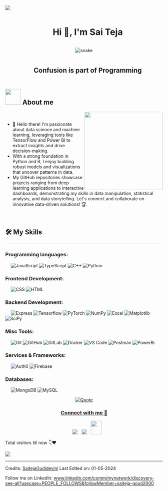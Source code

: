 
<!--horizontal divider(gradiant)-->
<img src="https://user-images.githubusercontent.com/73097560/115834477-dbab4500-a447-11eb-908a-139a6edaec5c.gif">

<!--h1 without bottom border-->
<div id="user-content-toc">
  <ul align="center">
    <summary><h1 style="display: inline-block">Hi 👋, I'm Sai Teja</h1></summary>
  </ul>
</div>


<!--- snake -->
<div align="center">
  <img  src="https://github.com/SaitejaGudidevini/profile/blob/main/grid-snake.svg"
       alt="snake" /></a>
</div>


<!--h2 without bottom border-->
<div id="user-content-toc">
  <ul align="center">
    <summary><h2 style="display: inline-block">Confusion is part of Programming</h2></summary>
  </ul>
</div>




## <picture><img src = "https://github.com/7oSkaaa/7oSkaaa/blob/main/Images/about_me.gif?raw=true" width = 50px></picture> About me

<picture> <img align="right" src="https://github.com/7oSkaaa/7oSkaaa/blob/main/Images/Right_Side.gif?raw=true" width = 250px></picture>

<br>


- 👋 Hello there! I'm passionate about data science and machine learning, leveraging tools like TensorFlow and Power BI to extract insights and drive decision-making.
- With a strong foundation in Python and R, I enjoy building robust models and visualizations that uncover patterns in data.
- My GitHub repositories showcase projects ranging from deep learning applications to interactive dashboards, demonstrating my skills in data manipulation, statistical analysis, and data storytelling. Let's connect and collaborate on innovative data-driven solutions! 🏆.
<br>




  ## 🛠️ My Skills
-------------------
### Programming languages:
&emsp;
![JavaScript](https://img.shields.io/badge/-JavaScript-000?&logo=JavaScript)
![TypeScript](https://img.shields.io/badge/-TypeScript-000?&logo=TypeScript&logoColor=007ACC)
![C++](https://img.shields.io/badge/-C++-000?logo=C%2B%2B)
![Python](https://img.shields.io/badge/-Python-000?logo=Python)
### Frontend Development:
&emsp;
![CSS](https://img.shields.io/badge/-CSS-000?logo=CSS3)
![HTML](https://img.shields.io/badge/-HTML-000?logo=HTML5)
### Backend Development:
&emsp;
![Express](https://img.shields.io/badge/-Express-000?logo=Express)
![Tensorflow](https://img.shields.io/badge/-Tensorflow-000?logo=Tensorflow)
![PyTorch](https://img.shields.io/badge/-PyTroch-000?logo=PyTorch)
![NumPy](https://img.shields.io/badge/-Numpy-000?logo=Numpy)
![Excel](https://img.shields.io/badge/-Excel-000?logo=Excel)
![Matplotlib](https://img.shields.io/badge/-Matplotlib-000?logo=Matplotlib)
![SciPy](https://img.shields.io/badge/-SciPy-000?logo=SciPy)
### Misc Tools:
&emsp;
![Git](https://img.shields.io/badge/-Git-000?logo=Git)
![GitHub](https://img.shields.io/badge/-GitHub-000?logo=GitHub)
![GitLab](https://img.shields.io/badge/-GitLab-000?logo=GitLab)
![Docker](https://img.shields.io/badge/-Docker-000?logo=Docker)
![VS Code](https://img.shields.io/badge/-VS%20Code-000?logo=Visual-Studio-Code)
![Postman](https://img.shields.io/badge/-Postman-000?logo=Postman)
![PowerBi](https://img.shields.io/badge/-PowerBi-000?logo=PowerBi)


### Services & Frameworks: 
&emsp;
![Auth0](https://img.shields.io/badge/-Auth0-000?logo=Auth0)
![Firebase](https://img.shields.io/badge/-Firebase-000?logo=Firebase)

### Databases:
&emsp;
![MongoDB](https://img.shields.io/badge/-MongoDB-000?logo=MongoDB)
![MySQL](https://img.shields.io/badge/-MySql-000?logo=MySql)



<p align = "center">
	<a href="https://github.com/piyushsuthar/github-readme-quotes"> <img alt = "Quote" src="https://quotes-github-readme.vercel.app/api?type=horizontal&theme=tokyonight&animation=grow_out_in&quoteCategory=programming">
</p>

<h3 align="center" >Connect with me 🤝 </h3>

<p align="center">

 <div align="center"  class="icons-social" style="margin-left: 10px;">
        <a   target="_blank" href="">
			<img src="https://img.icons8.com/doodle/40/000000/linkedin--v2.png" style="margin-left: 10px;" ></a>
        <a style="margin-left: 10px;" target="_blank" href="https://github.com/SaitejaGudidevini">
		<img src="https://img.icons8.com/doodle/40/000000/github--v1.png"></a>
           <a style="margin-left: 10px;" target="_blank" href="Saitejgudidevini901@gmail.com">
		<img src="https://img.icons8.com/doodle/2x/gmail-new.png" style=" width:35px; height:43px;"></a>
      </div>

</p>
<p>Total visitors till now 👇❤️</p>
<img src="https://profile-counter.glitch.me/SaitejaGudidevini/count.svg">

-------
Credits: [SaitejaGudidevini](https://github.com/SaitejaGudidevini)
Last Edited on: 01-05-2024

Follow me on LinkedIn:
www.linkedin.com/comm/mynetwork/discovery-see-all?usecase=PEOPLE_FOLLOWS&followMember=saiteja-goud2000

